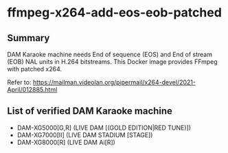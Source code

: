 # ffmpeg-x264-add-eos-eob-patched

## Summary

DAM Karaoke machine needs End of sequence (EOS) and End of stream (EOB) NAL units in H.264 bitstreams. This Docker image provides FFmpeg with patched x264.

Refer to: https://mailman.videolan.org/pipermail/x264-devel/2021-April/012885.html

## List of verified DAM Karaoke machine

- DAM-XG5000[G,R] (LIVE DAM [(GOLD EDITION|RED TUNE)])
- DAM-XG7000[Ⅱ] (LIVE DAM STADIUM [STAGE])
- DAM-XG8000[R] (LIVE DAM Ai[R])

